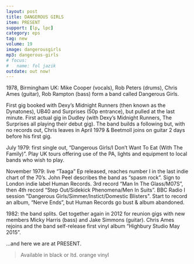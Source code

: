```yaml
---
layout: post
title: DANGEROUS GIRLS
item: PRESENT
support: [lp, lpc]
category: eps
tag: new 
volume: 19
image: dangerousgirls
mp3: dangerous-girls
# focus:
#   name: fol jazik
outdate: out now!
---
```


1978, Birmingham UK: Mike Cooper (vocals), Rob Peters (drums), Chris Ames (guitar), Rob Rampton (bass) form a band called Dangerous Girls. 

First gig booked with Dexy’s Midnight Runners (then known as the Dynatones), UB40 and Surprises (50p entrance), but pulled at the last minute. First actual gig in Dudley (with Dexy’s Midnight Runners, The Surprises all playing their debut gig). The band builds a following but, with no records out, Chris leaves in April 1979 & Beetmoll joins on guitar 2 days before his first gig.

July 1979: first single out, “Dangerous Girls/I Don’t Want To Eat (With The Family)”. Play UK tours offering use of the PA, lights and equipment to local bands who wish to play.

November 1979: live “Taaga” Ep released, reaches number I in the last indie chart of the 70’s. John Peel describes the band as “spasm rock”. Sign to London indie label Human Records. 3rd record “Man In The Glass/M07S”, then 4th record “Step Out/Sidekick Phenomena/Men In Suits”. BBC Radio I session "Dangerous Girls/Simmer/Instict/Domestic Blisters". Start to record an album, “Nerve Ends”, but Human Records go bust & album abandoned.

1982: the band splits. Get together again in 2012 for reunion gigs with new members Micky Harris (bass) and Jake Simmons (guitar). Chris Ames rejoins and the band self-release first vinyl album “Highbury Studio May 2015”.

…and here we are at PRESENT.

> Available in black or ltd. orange vinyl
